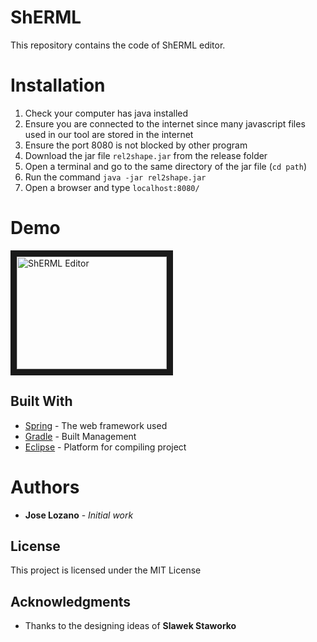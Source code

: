# ShERML
This repository contains the code of ShERML editor.
# Installation #
1. Check your computer has java installed
2. Ensure you are connected to the internet since many javascript files used in our tool are stored in the internet
3. Ensure the port 8080 is not blocked by other program
4. Download the jar file ```rel2shape.jar``` from the release folder 
5. Open a terminal  and go to the same directory of the jar file (```cd path```)
6. Run the command 
```java -jar rel2shape.jar```
7. Open a browser and type
```localhost:8080/```

# Demo #
<a href="http://www.youtube.com/watch?feature=player_embedded&v=6llcKyTgEpw
" target="_blank"><img src="http://img.youtube.com/vi/6llcKyTgEpw/0.jpg" 
alt="ShERML Editor" width="240" height="180" border="10" /></a>

## Built With
* [Spring](https://spring.io/) - The web framework used
* [Gradle](https://gradle.org/) - Built Management
* [Eclipse](https://www.eclipse.org/) - Platform for compiling project

# Authors #
* **Jose Lozano** - *Initial work*

## License
This project is licensed under the MIT License

## Acknowledgments
* Thanks to the designing ideas of **Slawek Staworko** 
